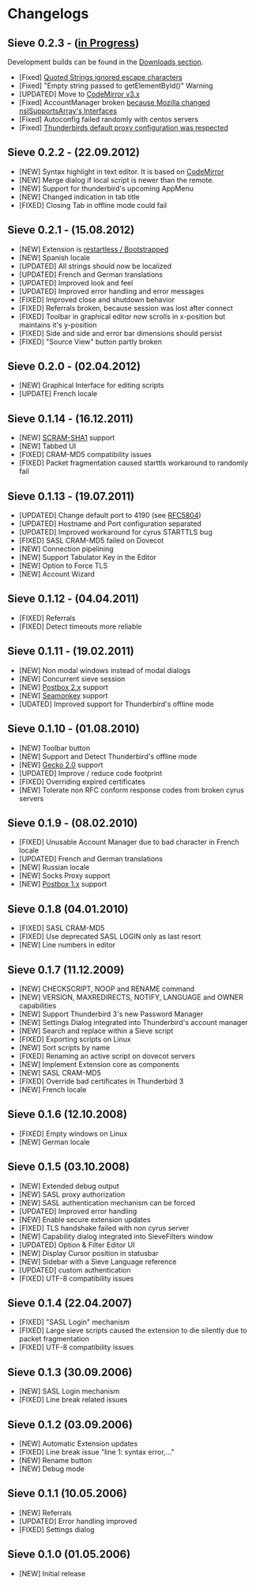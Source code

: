 # Changelogs

## Sieve 0.2.3 - ([in Progress](https://github.com/thsmi/sieve/issues?milestone=2&state=open))
Development builds can be found in the [Downloads section](https://github.com/thsmi/sieve/blob/master/nightly/README.md). 
* [Fixed] [Quoted Strings ignored escape characters](https://github.com/thsmi/sieve/issues/8)
* [Fixed] "Empty string passed to getElementById()" Warning
* [UPDATED] Move to [CodeMirror v3.x](http://codemirror.net/) 
* [Fixed] AccountManager broken [because Mozilla changed nsISupportsArray's Interfaces](https://bugzilla.mozilla.org/show_bug.cgi?id=820377)
* [Fixed] Autoconfig failed randomly with centos servers
* [Fixed] [Thunderbirds default proxy configuration was respected](https://github.com/thsmi/sieve/issues/15)

## Sieve 0.2.2 - (22.09.2012)
* [NEW] Syntax highlight in text editor. It is based on [CodeMirror](http://www.codemirror.net)
* [NEW] Merge dialog if local script is newer than the remote.
* [NEW] Support for thunderbird's upcoming AppMenu
* [NEW] Changed indication in tab title
* [FIXED] Closing Tab in offline mode could fail

## Sieve 0.2.1 - (15.08.2012)
* [NEW] Extension is [restartless / Bootstrapped](https://developer.mozilla.org/en-US/docs/Extensions/Bootstrapped_extensions)
* [NEW] Spanish locale
* [UPDATED] All strings should now be localized
* [UPDATED] French and German translations
* [UPDATED] Improved look and feel
* [UPDATED] Improved error handling and error messages
* [FIXED] Improved close and shutdown behavior
* [FIXED] Referrals broken, because session was lost after connect
* [FIXED] Toolbar in graphical editor now scrolls in x-position but maintains it's y-position
* [FIXED] Side and side and error bar dimensions should persist
* [FIXED] "Source View" button partly broken

## Sieve 0.2.0 - (02.04.2012)
* [NEW] Graphical Interface for editing scripts
* [UPDATE] French locale

## Sieve 0.1.14 - (16.12.2011)
* [NEW] [SCRAM-SHA1](https://tools.ietf.org/html/rfc5802) support
* [NEW] Tabbed UI
* [FIXED] CRAM-MD5 compatibility issues
* [FIXED] Packet fragmentation caused starttls workaround to randomly fail

## Sieve 0.1.13 - (19.07.2011)
* [UPDATED] Change default port to 4190 (see [RFC5804](https://wiki.tools.ietf.org/html/rfc5804#section-1.8"))
* [UPDATED] Hostname and Port configuration separated
* [UPDATED] Improved workaround for cyrus STARTTLS bug
* [FIXED] SASL CRAM-MD5 failed on Dovecot
* [NEW] Connection pipelining
* [NEW] Support Tabulator Key in the Editor
* [NEW] Option to Force TLS
* [NEW] Account Wizard
  
## Sieve 0.1.12 - (04.04.2011)
* [FIXED] Referrals
* [FIXED] Detect timeouts more reliable

## Sieve 0.1.11 - (19.02.2011)
* [NEW] Non modal windows instead of modal dialogs
* [NEW] Concurrent sieve session
* [NEW] [Postbox 2.x](http://www.postbox-inc.com/) support
* [NEW] [Seamonkey](http://www.seamonkey-project.org/) support
* [UDATED] Improved support for Thunderbird's offline mode
  
## Sieve 0.1.10 - (01.08.2010)
* [NEW] Toolbar button
* [NEW] Support and Detect Thunderbird's offline mode
* [NEW] [Gecko 2.0]("https://developer.mozilla.org/en/XPCOM/XPCOM_changes_in_Gecko_2.0") support
* [UPDATED] Improve / reduce code footprint
* [FIXED] Overriding expired certificates
* [NEW] Tolerate non RFC conform response codes from broken cyrus servers
  
## Sieve 0.1.9 - (08.02.2010)
* [FIXED] Unusable Account Manager due to bad character in French locale
* [UPDATED] French and German translations
* [NEW] Russian locale
* [NEW] Socks Proxy support
* [NEW] [Postbox 1.x]("http://www.postbox-inc.com/") support
  
## Sieve 0.1.8 (04.01.2010)
* [FIXED] SASL CRAM-MD5
* [FIXED] Use deprecated SASL LOGIN only as last resort
* [NEW] Line numbers in editor
  
## Sieve 0.1.7 (11.12.2009)
* [NEW] CHECKSCRIPT, NOOP and RENAME command
* [NEW] VERSION, MAXREDIRECTS, NOTIFY, LANGUAGE and OWNER capabilities
* [NEW] Support Thunderbird 3's new Password Manager
* [NEW] Settings Dialog integrated into Thunderbird's account manager
* [NEW] Search and replace within a Sieve script
* [FIXED] Exporting scripts on Linux
* [NEW] Sort scripts by name
* [FIXED] Renaming an active script on dovecot servers
* [NEW] Implement Extension core as components   
* [NEW] SASL CRAM-MD5 
* [FIXED] Override bad certificates in Thunderbird 3 
* [NEW] French locale
  
## Sieve 0.1.6 (12.10.2008)
* [FIXED] Empty windows on Linux
* [NEW] German locale  
  
## Sieve 0.1.5 (03.10.2008)
* [NEW] Extended debug output
* [NEW] SASL proxy authorization
* [NEW] SASL authentication mechanism can be forced
* [UPDATED] Improved error handling
* [NEW] Enable secure extension updates
* [FIXED] TLS handshake failed with non cyrus server
* [NEW] Capability dialog integrated into SieveFilters window
* [UPDATED] Option &amp; Filter Editor UI
* [NEW] Display Cursor position in statusbar
* [NEW] Sidebar with a Sieve Language reference
* [UPDATED] custom authentication
* [FIXED] UTF-8 compatibility issues
 
## Sieve 0.1.4 (22.04.2007)
* [FIXED] "SASL Login" mechanism
* [FIXED] Large sieve scripts caused the extension to die silently due to packet fragmentation
* [FIXED] UTF-8 compatibility issues
 
## Sieve 0.1.3 (30.09.2006)
* [NEW] SASL Login mechanism    
* [FIXED] Line break related issues  
  
## Sieve 0.1.2 (03.09.2006)
* [NEW] Automatic Extension updates
* [FIXED] Line break issue "line 1: syntax error,..."
* [NEW] Rename button
* [NEW] Debug mode
  
## Sieve 0.1.1 (10.05.2006)
* [NEW] Referrals
* [UPDATED] Error handling improved
* [FIXED] Settings dialog
  
## Sieve 0.1.0 (01.05.2006)
* [NEW] Initial release
